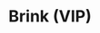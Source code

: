 ---
layout: song
id: 18
title: Brink (VIP)
artist: Kraedt
genre: Dubstep
image: Brink VIP.jpg
buy-able: false
downloadable: true
yt-id: BYMs0YQ8v1M
itunes:
beatport:
gplay:
amazon:
license: 1
---